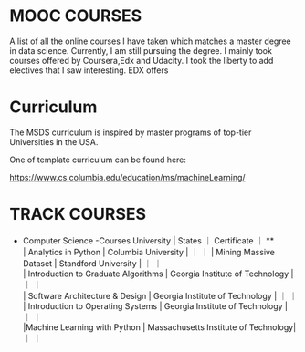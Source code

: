 # MOOC COURSES

A list of all the online courses I have taken which matches a master degree in data science. 
Currently, I am still pursuing the degree. I mainly took courses offered by Coursera,Edx and Udacity. I took the liberty to add electives that I saw interesting. 
EDX offers 

# Curriculum

The MSDS curriculum is inspired by master programs of top-tier Universities in the USA.  

One of template curriculum can be found here:

https://www.cs.columbia.edu/education/ms/machineLearning/





# TRACK COURSES


- Computer Science 
  -Courses                              University                          | States      ｜ Certificate     ｜   **    
| Analytics in Python                  | Columbia University                  |             ｜                 ｜
| Mining Massive Dataset               | Standford University                 |             ｜                 ｜                      
| Introduction to Graduate Algorithms  | Georgia Institute of Technology      |             ｜                 ｜                      
| Software Architecture & Design       | Georgia Institute of Technology      |             ｜                 ｜                       
| Introduction to Operating Systems    | Georgia Institute of Technology      |             ｜                 ｜                       
|Machine Learning with Python          | Massachusetts Institute of Technology|             ｜                 ｜                        





